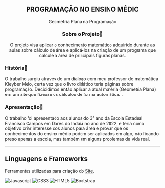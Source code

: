 <div align="center">
  <h2>PROGRAMAÇÃO NO ENSINO MÉDIO</h2>
  <p>Geometria Plana na Programação</p>
  
  <h3>Sobre o Projeto🚀</h3>
  <p>O projeto visa aplicar o conhecimento matemático adquirido durante as aulas sobre cálculo de área e aplicá-los na criação de um programa que calcule a área de principais figuras planas.</p>
</div>

<h3>História🚀</h3>
  <p>O trabalho surgiu através de um dialogo com meu professor de matemática Kleyber Melo, certa vez que o livro didático teria páginas sobre programação. Decicidimos então aplicar a atual matéria (Geometria Plana) em um site que fizesse os cálculos de forma automática. .</p>
</div>

<h3>Apresentação🚀</h3>
  <p>O trabalho foi apresentado aos alunos do 3° ano da Escola Estadual Francisco Campos em Dores do Indaiá no ano de 2022, e teria como objetivo criar interesse dos alunos para área e provar que os conhecimentos do ensino médio podem ser aplicados em algo, não ficando preso apenas a escola, mas também em alguns problemas da vida real.</p>
</div>

----

## Linguagens e Frameworks

Ferramentas utilizadas para criação do [Site](https://geometriaplana.vercel.app/).

![Javascript](https://img.shields.io/badge/JavaScript-323330?style=for-the-badge&logo=javascript&logoColor=F7DF1E)
![CSS3](https://img.shields.io/badge/CSS3-1572B6?style=for-the-badge&logo=css3&logoColor=white)
![HTML5](https://img.shields.io/badge/HTML5-E34F26?style=for-the-badge&logo=html5&logoColor=white)
![Bootstrap](https://img.shields.io/badge/Bootstrap-563D7C?style=for-the-badge&logo=bootstrap&logoColor=white)
